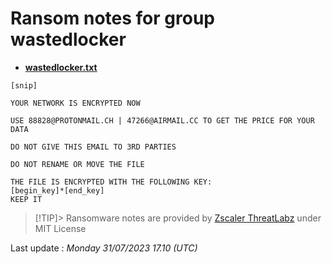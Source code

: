 # Ransom notes for group wastedlocker
* **[wastedlocker.txt](https://ransomware.live/ransomware_notes/wastedlocker/wastedlocker.txt)**

```
[snip]
 
YOUR NETWORK IS ENCRYPTED NOW
 
USE 88828@PROTONMAIL.CH | 47266@AIRMAIL.CC TO GET THE PRICE FOR YOUR DATA
 
DO NOT GIVE THIS EMAIL TO 3RD PARTIES
 
DO NOT RENAME OR MOVE THE FILE
 
THE FILE IS ENCRYPTED WITH THE FOLLOWING KEY:
[begin_key]*[end_key]
KEEP IT

```


> [!TIP]> Ransomware notes are provided by [Zscaler ThreatLabz](https://github.com/threatlabz/ransomware_notes) under MIT License
> 




Last update : _Monday 31/07/2023 17.10 (UTC)_

